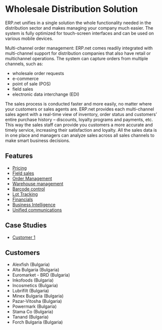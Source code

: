 # Wholesale Distribution Solution

ERP.net unifies in a single solution the whole functionality needed in the distribution sector and makes managing your company much easier. The system is fully optimized for touch-screen interfaces and can be used on various mobile devices. 

Multi-channel order management: ERP.net comes readily integrated with multi-channel support for distribution companies that also have retail or multichannel operations. The system can capture orders from multiple channels, such as:
* wholesale order requests
* e-commerce
* point of sale (POS)
* field sales
* electronic data interchange (EDI)

The sales process is conducted faster and more easily, no matter where your customers or sales agents are. ERP.net provides each multi-channel sales agent with a real-time view of inventory, order status and customers’ entire purchase history – discounts, loyalty programs and payments, etc. This way the sales staff can provide you customers a more accurate and timely service, increasing their satisfaction and loyalty. All the sales data is in one place and managers can analyze sales across all sales channels to make smart business decisions.


## Features

* [Pricing](~/features/crm/pricing.md)
* [Field sales](~/features/third-party-apps/mobileseller.md)
* [Order Management](~/features/crm/sales.md)
* [Warehouse management](~/features/logistics/warehouse_management.md)
* [Barcode control](~/features/logistics/barcode-control.md)
* [Lot Tracking](~/features/logistics/lot-tracking.md)
* [Financials](~/features/financials/index.md)
* [Business Intelligence](~/features/general/business-intelligence.md)
* [Unified communications](~/features/crm/unified-communications.md)

## Case Studies

* [Customer 1](~/customers/customer1.md)

## Customers

* Alexfish (Bulgaria)
* Alta Bulgaria (Bulgaria)
* Euromarket - BRD (Bulgaria)
* Inkofoods (Bulgaria)
* Incosmetics (Bulgaria)
* Lubrifilt (Bulgaria)
* Minex Bulgaria (Bulgaria)
* Pazar-Vitosha (Bulgaria)
* Powermark (Bulgaria)
* Stama Co (Bulgaria)
* Tanand (Bulgaria)
* Forch Bulgaria (Bulgaria)
